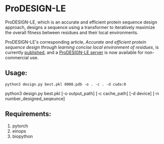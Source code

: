# ProDESIGN-LE
ProDESIGN-LE, which is an accurate and efficient protein sequence design approach, designs a sequence using a transformer to iteratively maximize the overall fitness between residues and their local environments.

ProDESIGN-LE's corresponding article, _Accurate and efficient protein sequence design through learning concise local environment of residues_, is currently [published](https://academic.oup.com/bioinformatics/article/39/3/btad122/7077134), and a [ProDESIGN-LE server](http://81.70.37.223/) is now available for non-commercial use.

## Usage:

```python3 design.py best.pkl 0008.pdb -o . -c . -d cuda:0```

python3 design.py best.pkl <PDB dir> [-o output_path] [-c cache_path] [-d device] [-n number_designed_seqeunce]

## Requirements:
1. pytorch
2. einops
3. biopython
